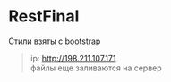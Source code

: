# RestFinal
Стили взяты с bootstrap<br>
> ip: http://198.211.107.171<br> 
файлы еще заливаются на сервер
